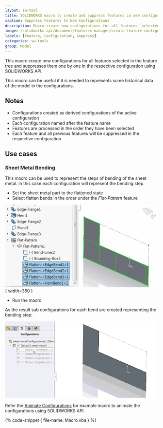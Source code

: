 ```yaml
---
layout: sw-tool
title: SOLIDWORKS macro to create and suppress features in new configurations
caption: Suppress Features In New Configurations
description: Macro create new configurations for all features  selected in the feature tree and suppresses them one by one in the respective configuration using SOLIDWORKS API
image: /solidworks-api/document/features-manager/create-feature-configurations/sheet-metal-bends-selection.png
labels: [feature, configuration, suppress]
categories: sw-tools
group: Model
---
```

This macro create new configurations for all features selected in the feature tree and suppresses them one by one in the respective configuration using SOLIDWORKS API.

This macro can be useful if it is needed to represents some historical data of the model in the configurations.

## Notes

* Configurations created as derived configurations of the active configuration
* Each configuration named after the feature name
* Features are processed in the order they have been selected
* Each feature and all previous features will be suppressed in the respective configuration

## Use cases

### Sheet Metal Bending

This macro can be used to represent the steps of bending of the sheet metal. In this case each configuration will represent the bending step.

* Set the sheet metal part to the flattened state
* Select flatten bends in the order under the *Flat-Pattern* feature

![Sheet metal flatten bends](sheet-metal-bends-selection.png){ width=350 }

* Run the macro

As the result sub configurations for each bend are created representing the bending step:

![Sheet metal bending steps in the configurations](sheet-metal-bending.gif)

Refer the [Animate Configurations](solidworks-api/motion-study/animate-configurations/) for example macro to animate the configurations using SOLIDWORKS API.

{% code-snippet { file-name: Macro.vba } %}
